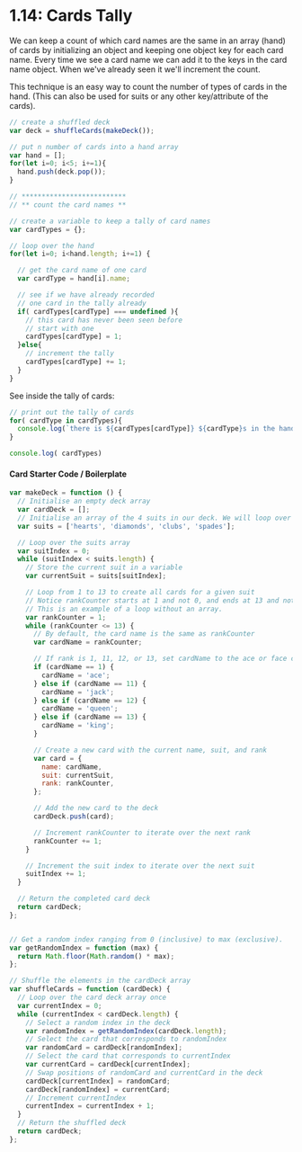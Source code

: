# 1.14: Cards Tally

We can keep a count of which card names are the same in an array \(hand\) of cards by initializing an object and keeping one object key for each card name. Every time we see a card name we can add it to the keys in the card name object. When we've already seen it we'll increment the count.

This technique is an easy way to count the number of types of cards in the hand. \(This can also be used for suits or any other key/attribute of the cards\).

```javascript
// create a shuffled deck
var deck = shuffleCards(makeDeck());

// put n number of cards into a hand array
var hand = [];
for(let i=0; i<5; i+=1){
  hand.push(deck.pop());
}

// **************************
// ** count the card names **

// create a variable to keep a tally of card names
var cardTypes = {};

// loop over the hand
for(let i=0; i<hand.length; i+=1) {

  // get the card name of one card
  var cardType = hand[i].name;

  // see if we have already recorded
  // one card in the tally already
  if( cardTypes[cardType] === undefined ){
    // this card has never been seen before
    // start with one
    cardTypes[cardType] = 1;
  }else{
    // increment the tally
    cardTypes[cardType] += 1;
  }
}
```

See inside the tally of cards:

```javascript
// print out the tally of cards
for( cardType in cardTypes){
  console.log(`there is ${cardTypes[cardType]} ${cardType}s in the hand`)
}

console.log( cardTypes)
```

#### Card Starter Code / Boilerplate

```javascript
var makeDeck = function () {
  // Initialise an empty deck array
  var cardDeck = [];
  // Initialise an array of the 4 suits in our deck. We will loop over this array.
  var suits = ['hearts', 'diamonds', 'clubs', 'spades'];

  // Loop over the suits array
  var suitIndex = 0;
  while (suitIndex < suits.length) {
    // Store the current suit in a variable
    var currentSuit = suits[suitIndex];

    // Loop from 1 to 13 to create all cards for a given suit
    // Notice rankCounter starts at 1 and not 0, and ends at 13 and not 12.
    // This is an example of a loop without an array.
    var rankCounter = 1;
    while (rankCounter <= 13) {
      // By default, the card name is the same as rankCounter
      var cardName = rankCounter;

      // If rank is 1, 11, 12, or 13, set cardName to the ace or face card's name
      if (cardName == 1) {
        cardName = 'ace';
      } else if (cardName == 11) {
        cardName = 'jack';
      } else if (cardName == 12) {
        cardName = 'queen';
      } else if (cardName == 13) {
        cardName = 'king';
      }

      // Create a new card with the current name, suit, and rank
      var card = {
        name: cardName,
        suit: currentSuit,
        rank: rankCounter,
      };

      // Add the new card to the deck
      cardDeck.push(card);

      // Increment rankCounter to iterate over the next rank
      rankCounter += 1;
    }

    // Increment the suit index to iterate over the next suit
    suitIndex += 1;
  }

  // Return the completed card deck
  return cardDeck;
};


// Get a random index ranging from 0 (inclusive) to max (exclusive).
var getRandomIndex = function (max) {
  return Math.floor(Math.random() * max);
};

// Shuffle the elements in the cardDeck array
var shuffleCards = function (cardDeck) {
  // Loop over the card deck array once
  var currentIndex = 0;
  while (currentIndex < cardDeck.length) {
    // Select a random index in the deck
    var randomIndex = getRandomIndex(cardDeck.length);
    // Select the card that corresponds to randomIndex
    var randomCard = cardDeck[randomIndex];
    // Select the card that corresponds to currentIndex
    var currentCard = cardDeck[currentIndex];
    // Swap positions of randomCard and currentCard in the deck
    cardDeck[currentIndex] = randomCard;
    cardDeck[randomIndex] = currentCard;
    // Increment currentIndex
    currentIndex = currentIndex + 1;
  }
  // Return the shuffled deck
  return cardDeck;
};
```


